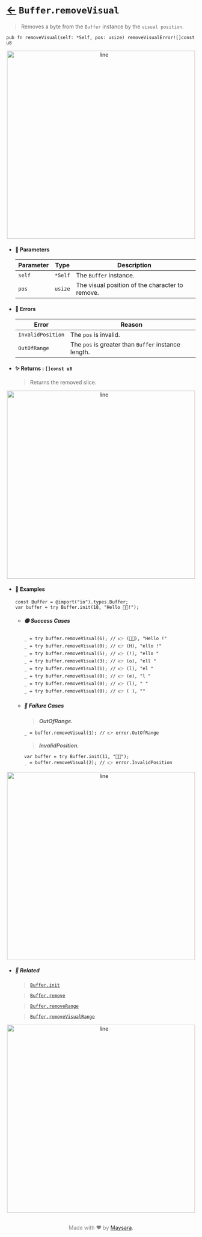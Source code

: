 # [←](../Buffer.md) `Buffer`.`removeVisual`

> Removes a byte from the `Buffer` instance by the `visual position`.

```zig
pub fn removeVisual(self: *Self, pos: usize) removeVisualError![]const u8
```


<div align="center">
<img src="https://raw.githubusercontent.com/Super-ZIG/io/refs/heads/main/dist/img/md/line.png" alt="line" style="width:500px;"/>
</div>

- #### 🧩 Parameters

    | Parameter | Type    | Description                                     |
    | --------- | ------- | ----------------------------------------------- |
    | `self`    | `*Self` | The `Buffer` instance.                          |
    | `pos`     | `usize` | The visual position of the character to remove. |

- #### 🚫 Errors

    | Error             | Reason                                              |
    | ----------------- | --------------------------------------------------- |
    | `InvalidPosition` | The `pos` is invalid.                               |
    | `OutOfRange`      | The `pos` is greater than `Buffer` instance length. |

- #### ✨ Returns : `[]const u8`

    > Returns the removed slice.

<div align="center">
<img src="https://raw.githubusercontent.com/Super-ZIG/io/refs/heads/main/dist/img/md/line.png" alt="line" style="width:500px;"/>
</div>

- #### 🧪 Examples

    ```zig
    const Buffer = @import("io").types.Buffer;
    var buffer = try Buffer.init(18, "Hello 👨‍🏭!");
    ```

    - ##### 🟢 Success Cases

        ```zig
        _ = try buffer.removeVisual(6); // 👉 (👨‍🏭), "Hello !"
        _ = try buffer.removeVisual(0); // 👉 (H), "ello !"
        _ = try buffer.removeVisual(5); // 👉 (!), "ello "
        _ = try buffer.removeVisual(3); // 👉 (o), "ell "
        _ = try buffer.removeVisual(1); // 👉 (l), "el "
        _ = try buffer.removeVisual(0); // 👉 (e), "l "
        _ = try buffer.removeVisual(0); // 👉 (l), " "
        _ = try buffer.removeVisual(0); // 👉 ( ), ""
        ```

    - ##### 🔴 Failure Cases

        > **_OutOfRange._**

        ```zig
        _ = buffer.removeVisual(1); // 👉 error.OutOfRange
        ```

        > **_InvalidPosition._**

        ```zig
        var buffer = try Buffer.init(11, "👨‍🏭");
        _ = buffer.removeVisual(2); // 👉 error.InvalidPosition
        ```


<div align="center">
<img src="https://raw.githubusercontent.com/Super-ZIG/io/refs/heads/main/dist/img/md/line.png" alt="line" style="width:500px;"/>
</div>

- ##### 🔗 Related

  > [`Buffer.init`](./init.md)

  > [`Buffer.remove`](./remove.md)

  > [`Buffer.removeRange`](./removeRange.md)

  > [`Buffer.removeVisualRange`](./removeVisualRange.md)

<div align="center">
<img src="https://raw.githubusercontent.com/Super-ZIG/io/refs/heads/main/dist/img/md/line.png" alt="line" style="width:500px;"/>
</div>

<p align="center" style="color:grey;"><br />Made with ❤️ by <a href="http://github.com/maysara-elshewehy" target="blank">Maysara</a>.</p>